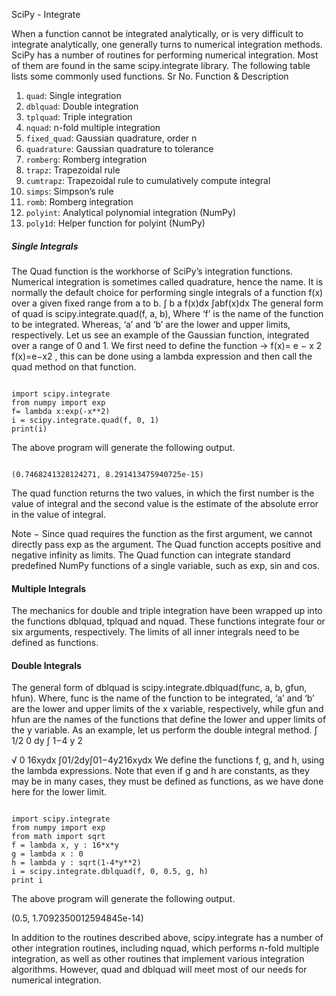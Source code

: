 SciPy - Integrate


When a function cannot be integrated analytically, or is very difficult to integrate analytically, one generally turns to numerical integration methods. SciPy has a number of routines for performing numerical integration. Most of them are found in the same scipy.integrate library. The following table lists some commonly used functions.
Sr No.
Function & Description

1. ``quad``: Single integration
2. ``dblquad``: Double integration
3. ``tplquad``: Triple integration
4. ``nquad``: n-fold multiple integration
5. ``fixed_quad``: Gaussian quadrature, order n
6. ``quadrature``: Gaussian quadrature to tolerance
7. ``romberg``: Romberg integration
8. ``trapz``: Trapezoidal rule
9. ``cumtrapz``: Trapezoidal rule to cumulatively compute integral
10. ``simps``: Simpson’s rule
11. ``romb``: Romberg integration
12. ``polyint``: Analytical polynomial integration (NumPy)
13. ``poly1d``: Helper function for polyint (NumPy)

##### Single Integrals
The Quad function is the workhorse of SciPy’s integration functions. Numerical integration is sometimes called quadrature, hence the name. It is normally the default choice for performing single integrals of a function f(x) over a given fixed range from a to b.
∫
b
a
f(x)dx
∫abf(x)dx
The general form of quad is scipy.integrate.quad(f, a, b), Where ‘f’ is the name of the function to be integrated. Whereas, ‘a’ and ‘b’ are the lower and upper limits, respectively. Let us see an example of the Gaussian function, integrated over a range of 0 and 1.
We first need to define the function → 
f(x)=
e
−
x
2
f(x)=e−x2
, this can be done using a lambda expression and then call the quad method on that function.

<pre><code>
import scipy.integrate
from numpy import exp
f= lambda x:exp(-x**2)
i = scipy.integrate.quad(f, 0, 1)
print(i)
</code></pre>

The above program will generate the following output.
<pre><code>
(0.7468241328124271, 8.291413475940725e-15)
</code></pre>

The quad function returns the two values, in which the first number is the value of integral and the second value is the estimate of the absolute error in the value of integral.

Note − Since quad requires the function as the first argument, we cannot directly pass exp as the argument. The Quad function accepts positive and negative infinity as limits. The Quad function can integrate standard predefined NumPy functions of a single variable, such as exp, sin and cos.

#### Multiple Integrals
The mechanics for double and triple integration have been wrapped up into the functions dblquad, tplquad and nquad. These functions integrate four or six arguments, respectively. The limits of all inner integrals need to be defined as functions.

#### Double Integrals
The general form of dblquad is scipy.integrate.dblquad(func, a, b, gfun, hfun). Where, func is the name of the function to be integrated, ‘a’ and ‘b’ are the lower and upper limits of the x variable, respectively, while gfun and hfun are the names of the functions that define the lower and upper limits of the y variable.
As an example, let us perform the double integral method.
∫
1/2
0
dy
∫
1−4
y
2

√
0
16xydx
∫01/2dy∫01−4y216xydx
We define the functions f, g, and h, using the lambda expressions. Note that even if g and h are constants, as they may be in many cases, they must be defined as functions, as we have done here for the lower limit.
<pre><code>
import scipy.integrate
from numpy import exp
from math import sqrt
f = lambda x, y : 16*x*y
g = lambda x : 0
h = lambda y : sqrt(1-4*y**2)
i = scipy.integrate.dblquad(f, 0, 0.5, g, h)
print i
</code></pre>

The above program will generate the following output.

(0.5, 1.7092350012594845e-14)

In addition to the routines described above, scipy.integrate has a number of other integration routines, including nquad, which performs n-fold multiple integration, as well as other routines that implement various integration algorithms. However, quad and dblquad will meet most of our needs for numerical integration.

